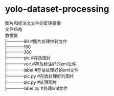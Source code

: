 # yolo-dataset-processing  
图片和标注文文件的反转镜像  
文件结构  
数据集  
|————90 #图片处理中转文件  
|————180  
|————360  
|————pic #存放图片  
|————voc #存放标注好的xml文件  
|————label #存放处理好的xml文件  
|————pic.py #存放处理好的图片  
|————pic.py #处理图片  
|————label.py #处理xml文件  

